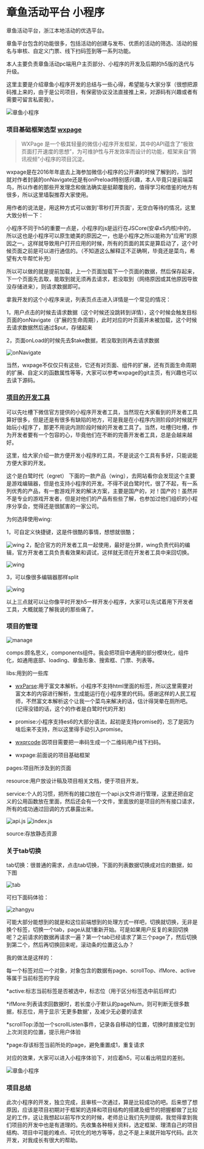 章鱼活动平台 小程序
==========================

章鱼活动平台，浙江本地活动的优选平台。

章鱼平台包含的功能很多，包括活动的创建与发布、优质的活动的筛选、活动的报名与审核、自定义门票、线下扫码签到等一系列功能。

本人主要负责章鱼活动pc端用户主页部分、小程序的开发及后期的h5版的迭代与升级。

这里主要是介绍章鱼小程序开发的总结与一些心得，希望能与大家分享（很想把源码推上来的，由于是公司项目，有保密协议没法直接推上来，对源码有兴趣或者有需要可留言私密我）。

![章鱼小程序](readme-source/images/4.jpeg "章鱼小程序")

### 项目基础框架选型  [wxpage](https://github.com/tvfe/wxpage)
>WXPage 是一个极其轻量的微信小程序开发框架，其中的API蕴含了“极致页面打开速度的思想”，为可维护性与开发效率而设计的功能，框架来自“腾讯视频”小程序的项目沉淀。

wxpage是在2016年年底去上海参加微信小程序的公开课的时候了解到的，当时就对作者封装的onNavigate还是有onPreload特别感兴趣，本人毕竟只是前端菜鸟，所以作者的那些开发理念和做法确实是挺颠覆我的，值得学习和借鉴的地方有很多，所以这里墙裂推荐大家使用。

用作者的说法是，用这种方式可以做到'零秒打开页面'，无空白等待的情况，这里大致分析一下：

小程序不同于h5的重要一点是，小程序的js是运行在JSCore(安卓x5内核)中的，所以这也是小程序可以原生媲美的原因之一，也是小程序之所以能称为"应用"的原因之一。这样就导致用户打开应用的时候，所有的页面的其实是算启动了，这个时候页面之前是可以进行通信的。（不知道这么解释正不正确啊，毕竟还是菜鸟，希望有大牛帮忙补充）

所以可以做的就是提前加载，上一个页面加载下一个页面的数据，然后保存起来，下一个页面先去取，能取到就无须再去请求，若没取到（网络原因或其他原因导致没存储进来），则请求数据即可。

拿我开发的这个小程序来说，列表页点击进入详情是一个常见的情况：

1，用户点击的时候去请求数据（这个时候还没跳转到详情），这个时候会触发目标页面的onNavigate（扩展的生命周期），此时对应的叶页面并未被加载，这个时候去请求数据然后通过$put，存储起来

2，页面onLoad的时候先去$take数据，若没取到则再去请求数据

![onNavigate](readme-source/images/1.png "onNavigate")

当然，wxpage不仅仅只有这些，它还有对页面、组件的扩展，还有页面生命周期的扩展、自定义的函数属性等等，大家可以参考wxpage的git主页，有兴趣也可以去读下源码。

### [项目的开发工具](https://www.egret.com/products/wing.html)
可以先吐槽下微信官方提供的小程序开发者工具，当然现在大家看到的开发者工具算好很多，但是还是有很多有缺陷的地方，可是我是在小程序内测阶段的时候就开始玩小程序了，那更不用说内测阶段时候的开发者工具了。当然，吐槽归吐槽，作为开发者要有一个包容的心，毕竟他们在不断的完善开发者工具，总是会越来越好。

这里，给大家介绍一款方便开发小程序的工具，不是说这个工具有多好，只能说能方便大家的开发。

这个是白鹭时代（egret） 下面的一款产品（wing），去网站看你会发现这个主要是游戏编辑器，但是也支持小程序的开发。不得不说白鹭时代，很了不起，有一系列优秀的产品，有一套游戏开发的解决方案，主要是国产的，对！国产的！虽然并不是专业的游戏开发者，但是对他们的产品有些些了解，也参加过他们组织的小程序分享会，觉得还是很腻害的一家公司。

为何选择使用wing:

1，可自定义快捷键，这是件很酷的事情，想想就很酷；

![wing](readme-source/images/2.png "wing")
2，配合官方的开发者工具一起使用，最好是分屏，wing负责代码的编辑，官方开发者工具负责看效果和调试，这样就无须在开发者工具中来回切换。

![wing](readme-source/images/3.png "wing")

3，可以像很多编辑器那样split

![wing](readme-source/images/5.png "wing")

以上三点就可以让你像平时开发h5一样开发小程序，大家可以先试着用下开发者工具，大概就能了解我说的那些痛了。

### 项目的管理

![manage](readme-source/images/6.png "manage")

comps:顾名思义，components组件。我会把项目中通用的部分模块化，组件化，如通用底部、loading、章鱼形象、搜索框、门票、列表等。

libs:用到的一些库

 * [wxParse](https://github.com/icindy/wxParse):用于富文本解析。小程序不支持html里面的标签，所以这里需要对富文本的内容进行解析，生成能运行在小程序里的代码。感谢这样的人民工程师，不然富文本解析这个让我一个菜鸟来解决的话，估计得哭晕在厕所吧。(记得没错的话，这个的作者是白鹭时代的开发)

 * promise:小程序支持es6的大部分语法，起初是支持promise的，忘了是因为啥后来不支持，所以这里得手动引入promise。

 * [wxqrcode](https://kazuhikoarase.github.io/qrcode-generator/):因项目需要把一串码生成一个二维码用户线下扫码。

 * wxpage:前面说的项目基础框架

pages:项目所涉及到的页面

resource:用户放设计稿及项目相关文档，便于项目开发。

service:个人的习惯，把所有的接口放在一个api.js文件进行管理，这里还把自定义的公用函数放在里面，然后还会有一个文件，里面放的是项目的所有接口请求，所有的成功通过回调的方式暴露出来。

![api.js](readme-source/images/7.png "api.js")
![index.js](readme-source/images/8.png "index.js")

source:存放静态资源


### 关于tab切换

tab切换：很普通的需求，点击tab切换，下面的列表数据切换成对应的数据，如下图

![tab](readme-source/images/9.png "tab")

 可扫下面码体验：

 ![zhangyu](readme-source/images/10.png "zhangyu")

可能大部分能想到的就是和这位前端想到的处理方式一样吧，切换就切换，无非是换个标签，切换一个tab，page从就1重新开始。可是如果用户反复的来回切换呢？之前请求的数据再请求一遍？第一个tab已经请求了第三个page了，然后切换到第二个，然后再切换回来呢，滚动条的位置这么办？

我的做法是这样的：

每一个标签对应一个对象，对象包含的数据有page、scrollTop、ifMore、active等属于当前标签的字段

*active:标志当前标签是否被选中，标志位（用于区分标签选中前后样式）

*ifMore:列表请求回数据时，若长度小于默认的pageNum，则可判断无很多数据，标志位，用于显示'无更多数据'，及减少无必要的请求

*scrollTop:添加一个scrollListen事件，记录各自移动的位置，切换时直接定位到上次浏览的位置，提示用户体验

*page:存该标签当前所处的page，避免重置成1，重复请求

对应的效果，大家可以进入小程序体验下，对应着h5，可以看出明显的差别。

![章鱼小程序](readme-source/images/4.jpeg "章鱼小程序")

### 项目总结

此次小程序的开发，独立完成，且审核一次通过，算是比较成功的吧。后来想了想原因，应该是项目初期对于框架的选择和项目结构的搭建及细节的把握都做了比较足的工作，这让我想起以前写作文的时候，老师总让我们先列提纲，我觉得拿到我们项目的开发中也是有道理的。先收集各种相关资料，选定框架、理清自己的项目结构、项目中可能的难点、可优化的地方等等，总之不是上来就开始写代码。此次开发，对我成长有很大的帮助。